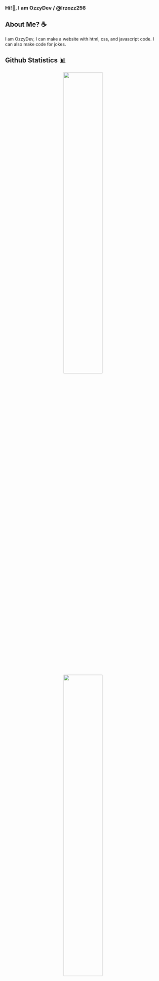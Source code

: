 ### Hi!👋, I am OzzyDev / @lrzozz256

## **About Me? ☕**
<p>I am OzzyDev, I can make a website with html, css, and javascript code. I can also make code for jokes.</p>

## **Github Statistics 📊**
<p align="center">
  <img width="50%" src="https://github-readme-stats.vercel.app/api?username=lrzozz256&show_icons=true&count_private=true&theme=react&hide_border=true&bg_color=0D1117"/>
  <img width="50%" src="https://github-readme-stats.vercel.app/api/top-langs/?username=lrzozz256&show_icons=true&count_private=true&theme=react&hide_border=true&bg_color=0D1117&layout=compact"/>
</p>

## **My Profile Visits 👁️**
<p align="center">
	<img src="https://moe-counter.glitch.me/get/@lrzozz256?theme=rule34" alt="Rem01Gaming's cutie counter"/>
	<br><br>
	<code>Thank you for visiting my profile :3.</code>
</p>

## **Contact Us 📫**
**Please contact me on Telegram for a faster response.** [OzzyDev256](https://t.me/lrzozz)

**You can also send a message to email here:**

```c
public class Email {
    public static void main(String[] args) {
        System.out.println("OzzyDEV_256@proton.me");
    }
}
```
